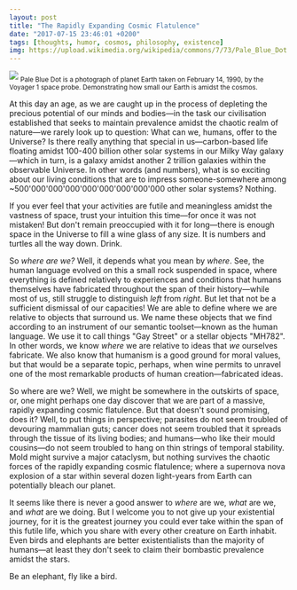 ```yaml
---
layout: post
title: "The Rapidly Expanding Cosmic Flatulence"
date: "2017-07-15 23:46:01 +0200"
tags: [thoughts, humor, cosmos, philosophy, existence]
img: https://upload.wikimedia.org/wikipedia/commons/7/73/Pale_Blue_Dot.png
---
```


![](https://upload.wikimedia.org/wikipedia/commons/7/73/Pale_Blue_Dot.png)
<sub>Pale Blue Dot is a photograph of planet Earth taken on February 14, 1990, by the Voyager 1 space probe. Demonstrating how small our Earth is amidst the cosmos.</sub>

At this day an age, as we are caught up in the process of depleting the precious potential of our minds and bodies—in the task our civilisation established that seeks to maintain prevalence amidst the chaotic realm of nature—we rarely look up to question: What can we, humans, offer to the Universe? Is there really anything that special in us—carbon-based life floating amidst 100-400 billion other solar systems in our Milky Way galaxy—which in turn, is a galaxy amidst another 2 trillion galaxies within the observable Universe. In other words (and numbers), what is so exciting about our living conditions that are to impress someone-somewhere among ~500'000'000'000'000'000'000'000'000 other solar systems? Nothing.

If you ever feel that your activities are futile and meaningless amidst the vastness of space, trust your intuition this time—for once it was not mistaken! But don't remain preoccupied with it for long—there is enough space in the Universe to fill a wine glass of any size. It is numbers and turtles all the way down. Drink.

So *where are we?* Well, it depends what you mean by *where*. See, the human language evolved on this a small rock suspended in space, where everything is defined relatively to experiences and conditions that humans themselves have fabricated throughout the span of their history—while most of us, still struggle to distinguish *left* from *right*. But let that not be a sufficient dismissal of our capacities! We are able to define where we are relative to objects that surround us. We name these objects that we find according to an instrument of our semantic toolset—known as the human language. We use it to call things "Gay Street" or a stellar objects "MH782". In other words, we know *where* we are relative to ideas that _we_ ourselves fabricate. We also know that humanism is a good ground for moral values, but that would be a separate topic, perhaps, when wine permits to unravel one of the most remarkable products of human creation—fabricated ideas.

So where are we? Well, we might be somewhere in the outskirts of space, or, one might perhaps one day discover that we are part of a massive, rapidly expanding cosmic flatulence. But that doesn't sound promising, does it? Well, to put things in perspective; parasites do not seem troubled of devouring mammalian guts; cancer does not seem troubled that it spreads through the tissue of its living bodies; and humans—who like their mould cousins—do not seem troubled to hang on thin strings of temporal stability. Mold might survive a major cataclysm, but nothing survives the chaotic forces of the rapidly expanding cosmic flatulence; where a supernova nova explosion of a star within several dozen light-years from Earth can potentially bleach our planet.

It seems like there is never a good answer to *where* are we, *what* are we, and *what* are we doing. But I welcome you to not give up your existential journey, for it is the greatest journey you could ever take within the span of this futile life, which you share with every other creature on Earth inhabit. Even birds and elephants are better existentialists than the majority of humans—at least they don't seek to claim their bombastic prevalence amidst the stars.

Be an elephant, fly like a bird.

